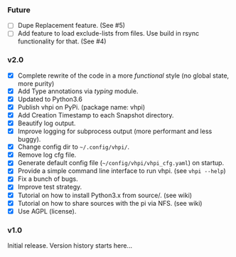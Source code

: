 


### Future

- [ ] Dupe Replacement feature. (See #5)
- [ ] Add feature to load exclude-lists from files. Use build in rsync functionality for that. (See #4)

### v2.0

- [x] Complete rewrite of the code in a more *functional* style (no global state, more purity)
- [x] Add Type annotations via *typing* module.
- [x] Updated to Python3.6
- [x] Publish vhpi on PyPi. (package name: vhpi)
- [x] Add Creation Timestamp to each Snapshot directory.
- [x] Beautify log output.
- [x] Improve logging for subprocess output (more performant and less buggy). 
- [x] Change config dir to `~/.config/vhpi/`.
- [x] Remove log cfg file.
- [x] Generate default config file (`~/config/vhpi/vhpi_cfg.yaml`) on startup.
- [x] Provide a simple command line interface to run vhpi. (see `vhpi --help`)
- [x] Fix a bunch of bugs.
- [x] Improve test strategy.
- [x] Tutorial on how to install Python3.x from source/. (see wiki)
- [x] Tutorial on how to share sources with the pi via NFS. (see wiki)
- [x] Use AGPL (license).

### v1.0
Initial release.
Version history starts here...
